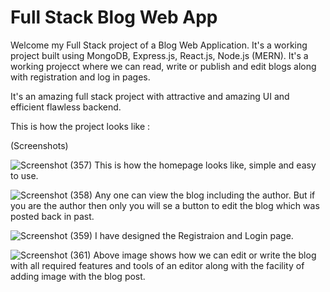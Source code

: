 # Full Stack Blog Web App

Welcome my Full Stack project of a Blog Web Application. It's a working project built using MongoDB, Express.js, React.js, Node.js (MERN).
It's a working projecct where we can read, write or publish and edit blogs along with registration and log in pages.

It's an amazing full stack project with attractive and amazing UI and efficient flawless backend.

This is how the project looks like :

(Screenshots)


![Screenshot (357)](https://github.com/jayeshkhatrirl/Full-Stack-Blog-Web-App/assets/77141912/d911f4a7-b6e6-4eff-9c72-5b4c2fa95bb2)
This is how the homepage looks like, simple and easy to use.


![Screenshot (358)](https://github.com/jayeshkhatrirl/Full-Stack-Blog-Web-App/assets/77141912/6d3854a9-30ec-4a22-937f-d1e1ddab419a)
Any one can view the blog including the author. But if you are the author then only you will se a button to edit the blog which was posted back in past.


![Screenshot (359)](https://github.com/jayeshkhatrirl/Full-Stack-Blog-Web-App/assets/77141912/3d110adf-85e4-41c6-8143-06cf2afd1740)
I have designed the Registraion and Login page.


![Screenshot (361)](https://github.com/jayeshkhatrirl/Full-Stack-Blog-Web-App/assets/77141912/38e9e9dc-c6fb-4fc5-bf3e-181cb85f47e7)
Above image shows how we can edit or write the blog with all required features and tools of an editor along with the facility of adding image with the blog post.


